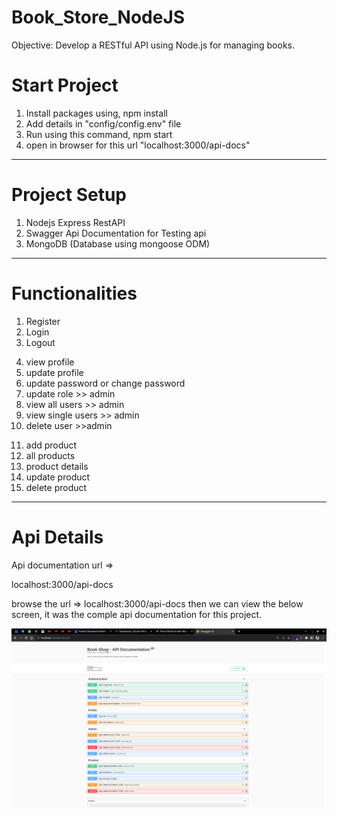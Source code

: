 # Book_Store_NodeJS

Objective: Develop a RESTful API using Node.js for managing books.

# Start Project

1.  Install packages using,
    npm install
2.  Add details in "config/config.env" file
3.  Run using this command,
    npm start
4.  open in browser for this url "localhost:3000/api-docs"

---

# Project Setup

1.  Nodejs Express RestAPI
2.  Swagger Api Documentation for Testing api
3.  MongoDB (Database using mongoose ODM)

---

# Functionalities

<!-- Authentication -->

1.  Register
2.  Login
3.  Logout
<!-- User -->
4.  view profile
5.  update profile
6.  update password or change password
7.  update role >> admin
8.  view all users >> admin
9.  view single users >> admin
10. delete user >>admin
<!-- Product -->
11. add product
12. all products
13. product details
14. update product
15. delete product

---

# Api Details

Api documentation url =>

localhost:3000/api-docs

browse the url => localhost:3000/api-docs
then we can view the below screen, it was the comple api documentation for this project.

![Alt text](image-2.png)
